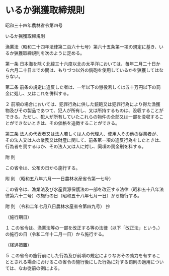 # いるか猟獲取締規則

昭和三十四年農林省令第四号

いるか猟獲取締規則

漁業法（昭和二十四年法律第二百六十七号）第六十五条第一項の規定に基き、いるか猟獲取締規則を次のように定める。

第一条 日本海を除く北緯三十六度以北の太平洋においては、毎年二月二十日から六月二十日までの間は、もりづつ以外の銃砲を使用しているかを猟獲してはならない。

第二条 前条の規定に違反した者は、一年以下の懲役若しくは五十万円以下の罰金に処し、又はこれを併科する。

２ 前項の場合においては、犯罪行為に供した銃砲又は犯罪行為により得た漁獲物及びその製品であつて、犯人が所有し、又は所持するものは、没収することができる。ただし、犯人が所有していたこれらの物件の全部又は一部を没収することができないときは、その価格を追徴することができる。

第三条 法人の代表者又は法人若しくは人の代理人、使用人その他の従業者が、その法人又は人の業務又は財産に関して、前条第一項の違反行為をしたときは、行為者を罰するほか、その法人又は人に対し、同項の罰金刑を科する。

附 則

この省令は、公布の日から施行する。

附 則 （昭和五八年六月一一日農林水産省令第一七号）

この省令は、漁業法及び水産資源保護法の一部を改正する法律（昭和五十八年法律第六十二号）の施行の日（昭和五十八年七月一日）から施行する。

附 則 （令和二年七月八日農林水産省令第四九号） 抄

（施行期日）

１ この省令は、漁業法等の一部を改正する等の法律（以下「改正法」という。）の施行の日（令和二年十二月一日）から施行する。

（経過措置）

５ この省令の施行前にした行為及び前項の規定によりなおその効力を有することとされる場合におけるこの省令の施行後にした行為に対する罰則の適用については、なお従前の例による。
